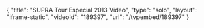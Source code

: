 {
    "title": "SUPRA Tour Especial 2013 Video",
    "type": "solo",
    "layout": "iframe-static",
    "videoId": "189397",
    "url": "\/tvpembed\/189397"
}